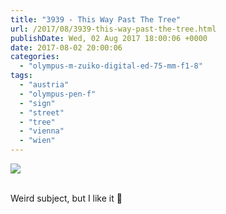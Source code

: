 ```yaml
---
title: "3939 - This Way Past The Tree"
url: /2017/08/3939-this-way-past-the-tree.html
publishDate: Wed, 02 Aug 2017 18:00:06 +0000
date: 2017-08-02 20:00:06
categories: 
  - "olympus-m-zuiko-digital-ed-75-mm-f1-8"
tags: 
  - "austria"
  - "olympus-pen-f"
  - "sign"
  - "street"
  - "tree"
  - "vienna"
  - "wien"
---
```

<div class="container">
<div class="center"><a target="_blank" href="https://d25zfm9zpd7gm5.cloudfront.net/1200x1200/2016/20161130_084500_lr.jpg"><img class="webfeedsFeaturedVisual" src="https://d25zfm9zpd7gm5.cloudfront.net/0600x0600/2016/20161130_084500_lr.jpg" /></a></div>
</div>
<br />

Weird subject, but I like it 🙂
